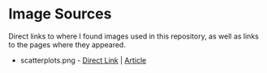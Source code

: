 # Image Sources

Direct links to where I found images used in this repository, as well as links to the pages where they appeared.

* scatterplots.png - [Direct Link](http://resources.esri.com/help/9.3/arcgisdesktop/com/gp_toolref/spatial_statistics_toolbox/scatterplots.png) | [Article](http://resources.esri.com/help/9.3/arcgisdesktop/com/gp_toolref/spatial_statistics_toolbox/regression_analysis_basics.htm)
